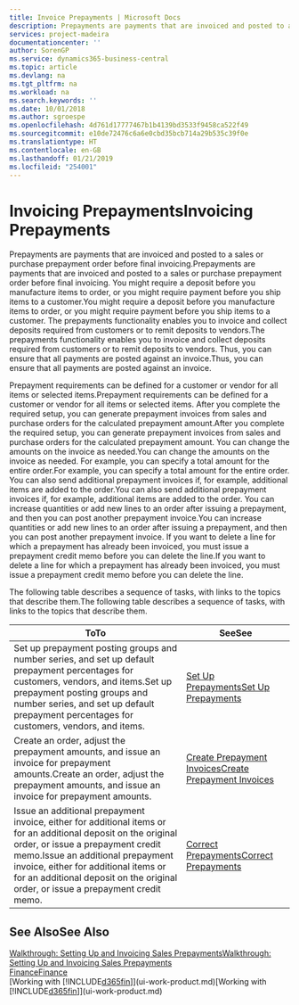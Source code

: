```yaml
---
title: Invoice Prepayments | Microsoft Docs
description: Prepayments are payments that are invoiced and posted to a sales or purchase prepayment order before final invoicing. You might require a deposit before you manufacture items to order, or you might require payment before you ship items to a customer. The prepayments functionality enables you to invoice and collect deposits required from customers or to remit deposits to vendors. Thus, you can ensure that all payments are posted against an invoice.
services: project-madeira
documentationcenter: ''
author: SorenGP
ms.service: dynamics365-business-central
ms.topic: article
ms.devlang: na
ms.tgt_pltfrm: na
ms.workload: na
ms.search.keywords: ''
ms.date: 10/01/2018
ms.author: sgroespe
ms.openlocfilehash: 4d761d17777467b1b4139bd3533f9458ca522f49
ms.sourcegitcommit: e10de72476c6a6e0cbd35bcb714a29b535c39f0e
ms.translationtype: HT
ms.contentlocale: en-GB
ms.lasthandoff: 01/21/2019
ms.locfileid: "254001"
---
```

# <a name="invoicing-prepayments"></a><span data-ttu-id="c836d-106">Invoicing Prepayments</span><span class="sxs-lookup"><span data-stu-id="c836d-106">Invoicing Prepayments</span></span>
<span data-ttu-id="c836d-107">Prepayments are payments that are invoiced and posted to a sales or purchase prepayment order before final invoicing.</span><span class="sxs-lookup"><span data-stu-id="c836d-107">Prepayments are payments that are invoiced and posted to a sales or purchase prepayment order before final invoicing.</span></span> <span data-ttu-id="c836d-108">You might require a deposit before you manufacture items to order, or you might require payment before you ship items to a customer.</span><span class="sxs-lookup"><span data-stu-id="c836d-108">You might require a deposit before you manufacture items to order, or you might require payment before you ship items to a customer.</span></span> <span data-ttu-id="c836d-109">The prepayments functionality enables you to invoice and collect deposits required from customers or to remit deposits to vendors.</span><span class="sxs-lookup"><span data-stu-id="c836d-109">The prepayments functionality enables you to invoice and collect deposits required from customers or to remit deposits to vendors.</span></span> <span data-ttu-id="c836d-110">Thus, you can ensure that all payments are posted against an invoice.</span><span class="sxs-lookup"><span data-stu-id="c836d-110">Thus, you can ensure that all payments are posted against an invoice.</span></span>  

 <span data-ttu-id="c836d-111">Prepayment requirements can be defined for a customer or vendor for all items or selected items.</span><span class="sxs-lookup"><span data-stu-id="c836d-111">Prepayment requirements can be defined for a customer or vendor for all items or selected items.</span></span> <span data-ttu-id="c836d-112">After you complete the required setup, you can generate prepayment invoices from sales and purchase orders for the calculated prepayment amount.</span><span class="sxs-lookup"><span data-stu-id="c836d-112">After you complete the required setup, you can generate prepayment invoices from sales and purchase orders for the calculated prepayment amount.</span></span> <span data-ttu-id="c836d-113">You can change the amounts on the invoice as needed.</span><span class="sxs-lookup"><span data-stu-id="c836d-113">You can change the amounts on the invoice as needed.</span></span> <span data-ttu-id="c836d-114">For example, you can specify a total amount for the entire order.</span><span class="sxs-lookup"><span data-stu-id="c836d-114">For example, you can specify a total amount for the entire order.</span></span> <span data-ttu-id="c836d-115">You can also send additional prepayment invoices if, for example, additional items are added to the order.</span><span class="sxs-lookup"><span data-stu-id="c836d-115">You can also send additional prepayment invoices if, for example, additional items are added to the order.</span></span> <span data-ttu-id="c836d-116">You can increase quantities or add new lines to an order after issuing a prepayment, and then you can post another prepayment invoice.</span><span class="sxs-lookup"><span data-stu-id="c836d-116">You can increase quantities or add new lines to an order after issuing a prepayment, and then you can post another prepayment invoice.</span></span> <span data-ttu-id="c836d-117">If you want to delete a line for which a prepayment has already been invoiced, you must issue a prepayment credit memo before you can delete the line.</span><span class="sxs-lookup"><span data-stu-id="c836d-117">If you want to delete a line for which a prepayment has already been invoiced, you must issue a prepayment credit memo before you can delete the line.</span></span>  

 <span data-ttu-id="c836d-118">The following table describes a sequence of tasks, with links to the topics that describe them.</span><span class="sxs-lookup"><span data-stu-id="c836d-118">The following table describes a sequence of tasks, with links to the topics that describe them.</span></span>

|<span data-ttu-id="c836d-119">**To**</span><span class="sxs-lookup"><span data-stu-id="c836d-119">**To**</span></span>|<span data-ttu-id="c836d-120">**See**</span><span class="sxs-lookup"><span data-stu-id="c836d-120">**See**</span></span>|  
|------------|-------------|  
|<span data-ttu-id="c836d-121">Set up prepayment posting groups and number series, and set up default prepayment percentages for customers, vendors, and items.</span><span class="sxs-lookup"><span data-stu-id="c836d-121">Set up prepayment posting groups and number series, and set up default prepayment percentages for customers, vendors, and items.</span></span>|[<span data-ttu-id="c836d-122">Set Up Prepayments</span><span class="sxs-lookup"><span data-stu-id="c836d-122">Set Up Prepayments</span></span>](finance-set-up-prepayments.md)|
|<span data-ttu-id="c836d-123">Create an order, adjust the prepayment amounts, and issue an invoice for prepayment amounts.</span><span class="sxs-lookup"><span data-stu-id="c836d-123">Create an order, adjust the prepayment amounts, and issue an invoice for prepayment amounts.</span></span>|[<span data-ttu-id="c836d-124">Create Prepayment Invoices</span><span class="sxs-lookup"><span data-stu-id="c836d-124">Create Prepayment Invoices</span></span>](finance-how-to-create-prepayment-invoices.md)|  
|<span data-ttu-id="c836d-125">Issue an additional prepayment invoice, either for additional items or for an additional deposit on the original order, or issue a prepayment credit memo.</span><span class="sxs-lookup"><span data-stu-id="c836d-125">Issue an additional prepayment invoice, either for additional items or for an additional deposit on the original order, or issue a prepayment credit memo.</span></span>|[<span data-ttu-id="c836d-126">Correct Prepayments</span><span class="sxs-lookup"><span data-stu-id="c836d-126">Correct Prepayments</span></span>](finance-how-to-correct-prepayments.md)|  

## <a name="see-also"></a><span data-ttu-id="c836d-127">See Also</span><span class="sxs-lookup"><span data-stu-id="c836d-127">See Also</span></span>  
[<span data-ttu-id="c836d-128">Walkthrough: Setting Up and Invoicing Sales Prepayments</span><span class="sxs-lookup"><span data-stu-id="c836d-128">Walkthrough: Setting Up and Invoicing Sales Prepayments</span></span>](walkthrough-setting-up-and-invoicing-sales-prepayments.md)  
[<span data-ttu-id="c836d-129">Finance</span><span class="sxs-lookup"><span data-stu-id="c836d-129">Finance</span></span>](finance.md)  
<span data-ttu-id="c836d-130">[Working with [!INCLUDE[d365fin](includes/d365fin_md.md)]](ui-work-product.md)</span><span class="sxs-lookup"><span data-stu-id="c836d-130">[Working with [!INCLUDE[d365fin](includes/d365fin_md.md)]](ui-work-product.md)</span></span>
